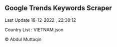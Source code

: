 

## Google Trends Keywords Scraper 
 
Last Update 16-12-2022 , 22:38:12

Country List :
VIETNAM.json



© Abdul Muttaqin 
